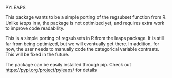 PYLEAPS

This package wants to be a simple porting of the regsubset function from R.
Unlike *leaps* in `R`, the package is not optimized yet, and requires extra work to improve code readability.

This is a simple porting of regsubsets in R from the leaps package. 
It is still far from being optimized, but we will eventually get there.
In addition, for now, the user needs to manually code the categorical variable contrasts. This will be fixed in the future.



The package can be easily installed through pip. Check out https://pypi.org/project/pyleaps/ for details
